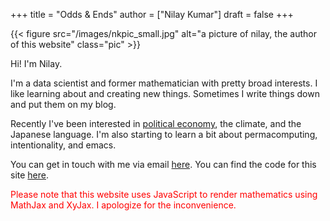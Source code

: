 +++
title = "Odds & Ends"
author = ["Nilay Kumar"]
draft = false
+++

{{< figure src="/images/nkpic_small.jpg" alt="a picture of nilay, the author of this website" class="pic" >}}

Hi! I'm Nilay.

I'm a data scientist and former mathematician with pretty broad interests. I
like learning about and creating new things. Sometimes I write things down and
put them on my blog.

Recently I've been interested in [political economy](https://scienceforthepeople.org/), the climate, and the
Japanese language. I'm also starting to learn a bit about permacomputing,
intentionality, and emacs.

You can get in touch with me via email [here](mailto:nilaykumar@tutanota.com). You can find the code for this site
[here](https://github.com/nilaykumar/nilaykumar.github.io).

<noscript><span style="color: red;">Please note that this website uses
JavaScript to render mathematics using MathJax and XyJax. I apologize for the
inconvenience.</span></noscript>
